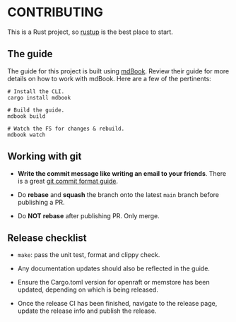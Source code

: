# CONTRIBUTING

This is a Rust project, so [rustup](https://rustup.rs/) is the best place to start.

## The guide

The guide for this project is built using [mdBook](https://rust-lang-nursery.github.io/mdBook/index.html).
Review their guide for more details on how to work with mdBook. Here are a few of the pertinents:

```
# Install the CLI.
cargo install mdbook

# Build the guide.
mdbook build

# Watch the FS for changes & rebuild.
mdbook watch
```

## Working with git

- **Write the commit message like writing an email to your friends**. There is a great [git commit format guide](https://cbea.ms/git-commit/).

- Do **rebase** and **squash** the branch onto the latest `main` branch before publishing a PR.

- Do **NOT** **rebase** after publishing PR. Only merge.


## Release checklist

- `make`: pass the unit test, format and clippy check.

- Any documentation updates should also be reflected in the guide.

- Ensure the Cargo.toml version for openraft or memstore has been updated, depending on which is being released.

- Once the release CI has been finished, navigate to the release page, update the release info and publish the release.
